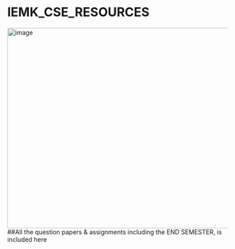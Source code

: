 # IEMK_CSE_RESOURCES
<img width="600" height="457" alt="image" src="https://github.com/user-attachments/assets/47cbc43b-2bf8-48a2-aa1d-0e7aaa46aeab" />
##All the question papers & assignments including the END SEMESTER, is included here
